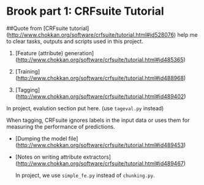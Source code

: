 # Brook part 1: CRFsuite Tutorial

##Quote from [CRFsuite tutorial] (http://www.chokkan.org/software/crfsuite/tutorial.html#id528076) help me to clear tasks, outputs and scripts used in this project.

1. [Feature (attribute) generation] (http://www.chokkan.org/software/crfsuite/tutorial.html#id485365)

2. [Training] (http://www.chokkan.org/software/crfsuite/tutorial.html#id488968)

3. [Tagging] (http://www.chokkan.org/software/crfsuite/tutorial.html#id489402)
  
  In project, evalution section put here. (use `tageval.py` instead)
  
  When tagging, CRFsuite ignores labels in the input data or uses them for measuring the performance of predictions.

+ [Dumping the model file] (http://www.chokkan.org/software/crfsuite/tutorial.html#id489453)

+ [Notes on writing attribute extractors] (http://www.chokkan.org/software/crfsuite/tutorial.html#id489467)

  In project, we use `simple_fe.py` instead of `chunking.py`.
